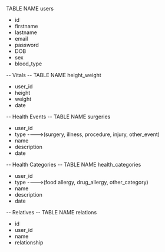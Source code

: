 TABLE NAME users
- id
- firstname
- lastname
- email
- password
- DOB
- sex
- blood_type

<!-- CREATE TABLE users (
  id SERIAL PRIMARY KEY,
  firstname TEXT,
  lastname TEXT,
  email TEXT,
  password TEXT
  );

  CREATE TABLE relations (
    id SERIAL PRIMARY KEY,
    user_id INTEGER,
    name TEXT,
    relationship TEXT
    );

  INSERT INTO users VALUES (1,'john', 'doe', 'john@email.com', 'password');
  INSERT INTO users VALUES (2,'jane', 'doe', 'jane@email.com', 'password2');
  INSERT INTO users VALUES (3,'jim', 'doe', 'jim@email.com', 'password3');
  INSERT INTO users VALUES (4,'jess', 'doe', 'jess@email.com', 'password4');

  ALTER TABLE users ADD dob DATE;
  ALTER TABLE users ADD sex TEXT;
  ALTER TABLE users ADD sex TEXT; -->



-- Vitals --
TABLE NAME height_weight
- user_id
- height
- weight
- date

-- Health Events --
TABLE NAME surgeries
- user_id
- type ---->(surgery, illness, procedure, injury, other_event)
- name
- description
- date


-- Health Categories --
TABLE NAME health_categories
- user_id
- type ---->(food allergy, drug_allergy, other_category)
- name
- description
- date

-- Relatives --
TABLE NAME relations
- id
- user_id
- name
- relationship
